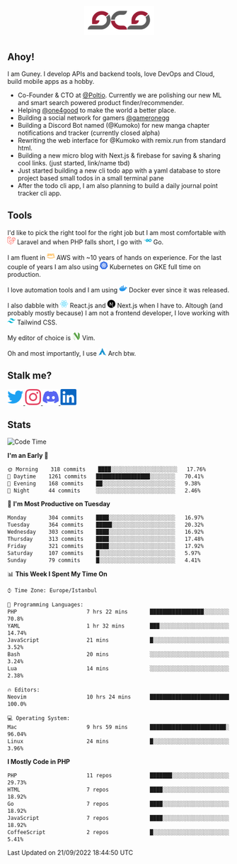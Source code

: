 <h1 align="center">
  <img src="https://raw.githubusercontent.com/gcg/gcg/master/gcg.png" alt="Guney Can Gokoglu" />
</h1>

## Ahoy!

I am Guney. I develop APIs and backend tools, love DevOps and Cloud, build mobile apps as a hobby.

- Co-Founder & CTO at [@Poltio](https://www.poltio.com). Currently we are polishing our new ML and smart search powered product finder/recommender.
- Helping [@one4good](https://one4good.com) to make the world a better place.
- Building a social network for gamers [@gameronegg](https://g1.gg)
- Building a Discord Bot named (@Kumoko) for new manga chapter notifications and tracker (currently closed alpha)
- Rewriting the web interface for @Kumoko with remix.run from standard html.
- Building a new micro blog with Next.js & firebase for saving & sharing cool links. (just started, link/name tbd)
- Just started building a new cli todo app with a yaml database to store project based small todos in a small terminal pane
- After the todo cli app, I am also planning to build a daily journal point tracker cli app.


## Tools

I'd like to pick the right tool for the right job but I am most comfortable with  <img src="https://raw.githubusercontent.com/gcg/gcg/master/assets/laravel.svg" alt="Laravel PHP" width="18" height="18" /> Laravel and when PHP falls short, I go with <img src="https://raw.githubusercontent.com/gcg/gcg/master/assets/go.svg" alt="Go" width="18" height="18" /> Go.

I am fluent in <img src="https://raw.githubusercontent.com/gcg/gcg/master/assets/amazonaws.svg" alt="AWS" width="18" height="18" /> AWS with ~10 years of hands on experience. For the last couple of years I am also using <img src="https://raw.githubusercontent.com/gcg/gcg/master/assets/kubernetes.svg" alt="GKE" height="18" width="18" /> Kubernetes on GKE full time on production.

I love automation tools and I am using <img src="https://raw.githubusercontent.com/gcg/gcg/master/assets/docker.svg" alt="Docker" width="18" height="18" /> Docker ever since it was released.

I also dabble with <img src="https://raw.githubusercontent.com/gcg/gcg/master/assets/react.svg" alt="React.js" width="18" height="18" /> React.js and <img src="https://raw.githubusercontent.com/gcg/gcg/master/assets/nextdotjs.svg" alt="Next.js" width="18" height="18" /> Next.js when I have to.
Altough (and probably mostly because) I am not a frontend developer, I love working with <img src="https://raw.githubusercontent.com/gcg/gcg/master/assets/tailwindcss.svg" alt="Tailwind CSS" width="18" height="18" /> Tailwind CSS.

My editor of choice is <img src="https://raw.githubusercontent.com/gcg/gcg/master/assets/neovim.svg" alt="NeoVim" width="18" height="18" /> Vim.

Oh and most importantly, I use <img src="https://raw.githubusercontent.com/gcg/gcg/master/assets/archlinux.svg" alt="Arch Linux" width="18" height="18" /> Arch btw.


## Stalk me?

<a href="https://twitter.com/gcg" target="_blank" >
    <img src="https://raw.githubusercontent.com/gcg/gcg/master/assets/twitter.svg" width="36" height="36" alt="@gcg" />
</a>

<a href="https://instagram.com/gcg" target="_blank">
    <img src="https://raw.githubusercontent.com/gcg/gcg/master/assets/instagram.svg" alt="@gcg" width="36" height="36" />
</a>

<a href="https://discord.gg/SMcJHkX4r7" target="_blank">
    <img src="https://raw.githubusercontent.com/gcg/gcg/master/assets/discord.svg" alt="gcg#3057" width="36" height="36" />
</a>

<a href="https://www.linkedin.com/in/guneycan/" target="_blank">
    <img src="https://raw.githubusercontent.com/gcg/gcg/master/assets/linkedin.svg" alt="LinkedIn" width="36" height="36" />
</a>

## Stats

<!--START_SECTION:waka-->
![Code Time](http://img.shields.io/badge/Code%20Time-1%2C353%20hrs%2059%20mins-blue)

**I'm an Early 🐤** 

```text
🌞 Morning    318 commits    ████░░░░░░░░░░░░░░░░░░░░░   17.76% 
🌆 Daytime    1261 commits   █████████████████░░░░░░░░   70.41% 
🌃 Evening    168 commits    ██░░░░░░░░░░░░░░░░░░░░░░░   9.38% 
🌙 Night      44 commits     ░░░░░░░░░░░░░░░░░░░░░░░░░   2.46%

```
📅 **I'm Most Productive on Tuesday** 

```text
Monday       304 commits    ████░░░░░░░░░░░░░░░░░░░░░   16.97% 
Tuesday      364 commits    █████░░░░░░░░░░░░░░░░░░░░   20.32% 
Wednesday    303 commits    ████░░░░░░░░░░░░░░░░░░░░░   16.92% 
Thursday     313 commits    ████░░░░░░░░░░░░░░░░░░░░░   17.48% 
Friday       321 commits    ████░░░░░░░░░░░░░░░░░░░░░   17.92% 
Saturday     107 commits    █░░░░░░░░░░░░░░░░░░░░░░░░   5.97% 
Sunday       79 commits     █░░░░░░░░░░░░░░░░░░░░░░░░   4.41%

```


📊 **This Week I Spent My Time On** 

```text
⌚︎ Time Zone: Europe/Istanbul

💬 Programming Languages: 
PHP                      7 hrs 22 mins       █████████████████░░░░░░░░   70.8% 
YAML                     1 hr 32 mins        ███░░░░░░░░░░░░░░░░░░░░░░   14.74% 
JavaScript               21 mins             █░░░░░░░░░░░░░░░░░░░░░░░░   3.52% 
Bash                     20 mins             ░░░░░░░░░░░░░░░░░░░░░░░░░   3.24% 
Lua                      14 mins             ░░░░░░░░░░░░░░░░░░░░░░░░░   2.38%

🔥 Editors: 
Neovim                   10 hrs 24 mins      █████████████████████████   100.0%

💻 Operating System: 
Mac                      9 hrs 59 mins       ████████████████████████░   96.04% 
Linux                    24 mins             █░░░░░░░░░░░░░░░░░░░░░░░░   3.96%

```

**I Mostly Code in PHP** 

```text
PHP                      11 repos            ███████░░░░░░░░░░░░░░░░░░   29.73% 
HTML                     7 repos             ████░░░░░░░░░░░░░░░░░░░░░   18.92% 
Go                       7 repos             ████░░░░░░░░░░░░░░░░░░░░░   18.92% 
JavaScript               7 repos             ████░░░░░░░░░░░░░░░░░░░░░   18.92% 
CoffeeScript             2 repos             █░░░░░░░░░░░░░░░░░░░░░░░░   5.41%

```



 Last Updated on 21/09/2022 18:44:50 UTC
<!--END_SECTION:waka-->
